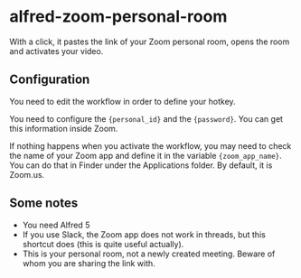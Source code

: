 # alfred-zoom-personal-room

With a click, it pastes the link of your Zoom personal room, opens the room and activates your video.

## Configuration

You need to edit the workflow in order to define your hotkey.

You need to configure the `{personal_id}` and the `{password}`. You can get this information inside Zoom.

If nothing happens when you activate the workflow, you may need to check the name of your Zoom app and define it in the variable `{zoom_app_name}`. You can do that in Finder under the Applications folder. By default, it is Zoom.us.

## Some notes

- You need Alfred 5
- If you use Slack, the Zoom app does not work in threads, but this shortcut does (this is quite useful actually).
- This is your personal room, not a newly created meeting. Beware of whom you are sharing the link with.